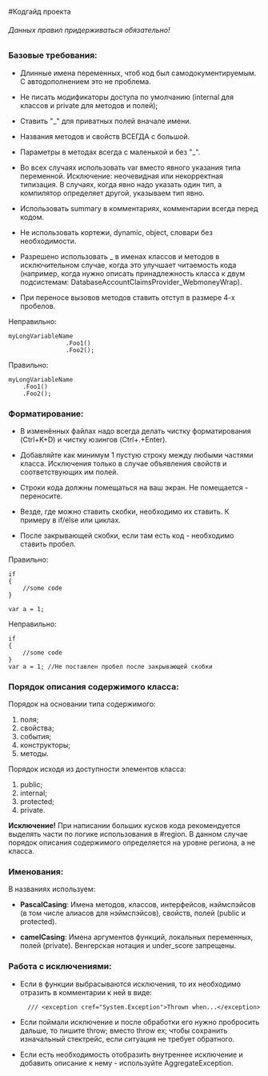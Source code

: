 #Кодгайд проекта

###### Данных правил придерживаться обязательно!

### Базовые требования:

- Длинные имена переменных, чтоб код был самодокументируемым. С автодополнением это не проблема.

- Не писать модификаторы доступа по умолчанию (internal для классов и private для методов и полей);

- Ставить "_" для приватных полей вначале имени.

- Названия методов и свойств ВСЕГДА с большой.

- Параметры в методах всегда с маленькой и без "_".

- Во всех случаях использовать var вместо явного указания типа переменной. 
  Исключение: неочевидная или некорректная типизация. В случаях, когда явно надо указать один тип, а компилятор определяет другой, указываем тип явно.

- Использовать summary в комментариях, комментарии всегда перед кодом.

- Не использовать кортежи, dynamic, object, словари без необходимости. 

- Разрешено использовать _ в именах классов и методов в исключительном случае, когда это улучшает читаемость кода (например, когда нужно описать принадлежность класса к двум подсистемам: DatabaseAccountClaimsProvider_WebmoneyWrap).

- При переносе вызовов методов ставить отступ в размере 4-х пробелов.

Неправильно:

	myLongVariableName
					.Foo1()
					.Foo2();
Правильно:

	myLongVariableName
		.Foo1()
    	.Foo2();


### Форматирование:

- В изменённых файлах надо всегда делать чистку форматирования (Ctrl+K+D) и чистку юзингов (Ctrl+.+Enter).

- Добавляйте как минимум 1 пустую строку между любыми частями класса. Исключения только в случае объявления свойств и соответствующих им полей.

- Строки кода должны помещаться на ваш экран. Не помещается - переносите.

- Везде, где можно ставить скобки, необходимо их ставить. К примеру в if/else или циклах.

- После закрывающей скобки, если там есть код - необходимо ставить пробел.

Правильно:

	if 
	{
		//some code
	}

	var a = 1;

Неправильно:

	if
	{
		//some code
	}
	var a = 1; //Не поставлен пробел после закрывающей скобки


### Порядок описания содержимого класса:

Порядок на основании типа содержимого:

1. поля;
2. свойства;
3. события;
4. конструкторы;
5. методы.

Порядок исходя из доступности элементов класса:

1. public;
2. internal;
3. protected;
4. private.

**Исключение!** При написании больших кусков кода рекомендуется выделять части по логике использования в #region. В данном случае порядок описания содержимого определяется на уровне региона, а не класса.

### Именования:

В названиях используем:

* **PascalCasing**: Имена методов, классов, интерфейсов, нэймспэйсов (в том числе алиасов для нэймспэйсов), свойств, полей (public и protected).

* **camelCasing**: Имена аргументов функций, локальных переменных, полей (private).
Венгерская нотация и under_score запрещены.

### Работа с исключениями:

- Если в функции выбрасываются исключения, то их необходимо отразить в комментарии к ней в виде:

		/// <exception cref="System.Exception">Thrown when...</exception> 

- Если поймали исключение и после обработки его нужно пробросить дальше, то пишите
throw; вместо throw ex; чтобы сохранить изначальный стектрейс, если ситуация не требует обратного.

- Если есть необходимость отобразить внутреннее исключение и добавить описание к нему - используйте AggregateException.